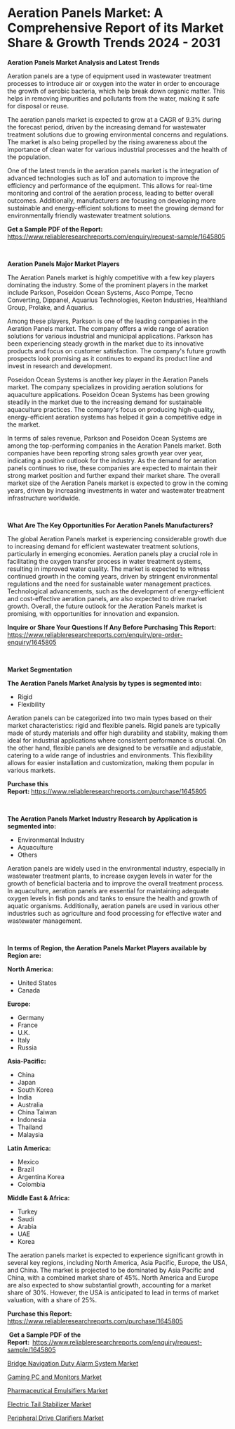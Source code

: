 <p><h1>Aeration Panels Market: A Comprehensive Report of its Market Share & Growth Trends 2024 - 2031</h1></p><p><strong>Aeration Panels Market Analysis and Latest Trends</strong></p>
<p><p>Aeration panels are a type of equipment used in wastewater treatment processes to introduce air or oxygen into the water in order to encourage the growth of aerobic bacteria, which help break down organic matter. This helps in removing impurities and pollutants from the water, making it safe for disposal or reuse.</p><p>The aeration panels market is expected to grow at a CAGR of 9.3% during the forecast period, driven by the increasing demand for wastewater treatment solutions due to growing environmental concerns and regulations. The market is also being propelled by the rising awareness about the importance of clean water for various industrial processes and the health of the population.</p><p>One of the latest trends in the aeration panels market is the integration of advanced technologies such as IoT and automation to improve the efficiency and performance of the equipment. This allows for real-time monitoring and control of the aeration process, leading to better overall outcomes. Additionally, manufacturers are focusing on developing more sustainable and energy-efficient solutions to meet the growing demand for environmentally friendly wastewater treatment solutions.</p></p>
<p><strong>Get a Sample PDF of the Report:&nbsp;</strong> <a href="https://www.reliableresearchreports.com/enquiry/request-sample/1645805">https://www.reliableresearchreports.com/enquiry/request-sample/1645805</a></p>
<p>&nbsp;</p>
<p><strong>Aeration Panels Major Market Players</strong></p>
<p><p>The Aeration Panels market is highly competitive with a few key players dominating the industry. Some of the prominent players in the market include Parkson, Poseidon Ocean Systems, Asco Pompe, Tecno Converting, Dippanel, Aquarius Technologies, Keeton Industries, Healthland Group, Prolake, and Aquarius.</p><p>Among these players, Parkson is one of the leading companies in the Aeration Panels market. The company offers a wide range of aeration solutions for various industrial and municipal applications. Parkson has been experiencing steady growth in the market due to its innovative products and focus on customer satisfaction. The company's future growth prospects look promising as it continues to expand its product line and invest in research and development.</p><p>Poseidon Ocean Systems is another key player in the Aeration Panels market. The company specializes in providing aeration solutions for aquaculture applications. Poseidon Ocean Systems has been growing steadily in the market due to the increasing demand for sustainable aquaculture practices. The company's focus on producing high-quality, energy-efficient aeration systems has helped it gain a competitive edge in the market.</p><p>In terms of sales revenue, Parkson and Poseidon Ocean Systems are among the top-performing companies in the Aeration Panels market. Both companies have been reporting strong sales growth year over year, indicating a positive outlook for the industry. As the demand for aeration panels continues to rise, these companies are expected to maintain their strong market position and further expand their market share. The overall market size of the Aeration Panels market is expected to grow in the coming years, driven by increasing investments in water and wastewater treatment infrastructure worldwide.</p></p>
<p>&nbsp;</p>
<p><strong>What Are The Key Opportunities For Aeration Panels Manufacturers?</strong></p>
<p><p>The global Aeration Panels market is experiencing considerable growth due to increasing demand for efficient wastewater treatment solutions, particularly in emerging economies. Aeration panels play a crucial role in facilitating the oxygen transfer process in water treatment systems, resulting in improved water quality. The market is expected to witness continued growth in the coming years, driven by stringent environmental regulations and the need for sustainable water management practices. Technological advancements, such as the development of energy-efficient and cost-effective aeration panels, are also expected to drive market growth. Overall, the future outlook for the Aeration Panels market is promising, with opportunities for innovation and expansion.</p></p>
<p><strong>Inquire or Share Your Questions If Any Before Purchasing This Report:</strong> <a href="https://www.reliableresearchreports.com/enquiry/pre-order-enquiry/1645805">https://www.reliableresearchreports.com/enquiry/pre-order-enquiry/1645805</a></p>
<p>&nbsp;</p>
<p><strong>Market Segmentation</strong></p>
<p><strong>The Aeration Panels Market Analysis by types is segmented into:</strong></p>
<p><ul><li>Rigid</li><li>Flexibility</li></ul></p>
<p><p>Aeration panels can be categorized into two main types based on their market characteristics: rigid and flexible panels. Rigid panels are typically made of sturdy materials and offer high durability and stability, making them ideal for industrial applications where consistent performance is crucial. On the other hand, flexible panels are designed to be versatile and adjustable, catering to a wide range of industries and environments. This flexibility allows for easier installation and customization, making them popular in various markets.</p></p>
<p><strong>Purchase this Report:&nbsp;</strong><a href="https://www.reliableresearchreports.com/purchase/1645805">https://www.reliableresearchreports.com/purchase/1645805</a></p>
<p>&nbsp;</p>
<p><strong>The Aeration Panels Market Industry Research by Application is segmented into:</strong></p>
<p><ul><li>Environmental Industry</li><li>Aquaculture</li><li>Others</li></ul></p>
<p><p>Aeration panels are widely used in the environmental industry, especially in wastewater treatment plants, to increase oxygen levels in water for the growth of beneficial bacteria and to improve the overall treatment process. In aquaculture, aeration panels are essential for maintaining adequate oxygen levels in fish ponds and tanks to ensure the health and growth of aquatic organisms. Additionally, aeration panels are used in various other industries such as agriculture and food processing for effective water and wastewater management.</p></p>
<p>&nbsp;</p>
<p><strong>In terms of Region, the Aeration Panels Market Players available by Region are:</strong></p>
<p>
    <p> <strong> North America: </strong>
        <ul>
            <li>United States</li>
            <li>Canada</li>
        </ul>
        </p> 
    <p> <strong> Europe: </strong>
        <ul>
            <li>Germany</li>
            <li>France</li>
            <li>U.K.</li>
            <li>Italy</li>
            <li>Russia</li>
        </ul>
        </p> 
    <p> <strong> Asia-Pacific: </strong>
        <ul>
            <li>China</li>
            <li>Japan</li>
            <li>South Korea</li>
            <li>India</li>
            <li>Australia</li>
            <li>China Taiwan</li>
            <li>Indonesia</li>
            <li>Thailand</li>
            <li>Malaysia</li>
        </ul>
        </p> 
    <p> <strong> Latin America: </strong>
        <ul>
            <li>Mexico</li>
            <li>Brazil</li>
            <li>Argentina Korea</li>
            <li>Colombia</li>
        </ul>
        </p> 
    <p> <strong> Middle East & Africa: </strong>
        <ul>
            <li>Turkey</li>
            <li>Saudi</li>
            <li>Arabia</li>
            <li>UAE</li>
            <li>Korea</li>
        </ul>
    </p>
    </p>
<p><p>The aeration panels market is expected to experience significant growth in several key regions, including North America, Asia Pacific, Europe, the USA, and China. The market is projected to be dominated by Asia Pacific and China, with a combined market share of 45%. North America and Europe are also expected to show substantial growth, accounting for a market share of 30%. However, the USA is anticipated to lead in terms of market valuation, with a share of 25%.</p></p>
<p><strong>Purchase this Report: </strong><a href="https://www.reliableresearchreports.com/purchase/1645805">https://www.reliableresearchreports.com/purchase/1645805</a></p>
<p>&nbsp;<strong>Get a Sample PDF of the Report:&nbsp;&nbsp;</strong><a href="https://www.reliableresearchreports.com/enquiry/request-sample/1645805">https://www.reliableresearchreports.com/enquiry/request-sample/1645805</a></p>
<p><strong></strong></p>
<p><p><a href="https://mire-aunt-385.notion.site/Bridge-Navigation-Duty-Alarm-System-Market-Offer-Valuable-Insights-into-Market-Size-Market-Share-M-55af569614cb47358aa296e476006a6d">Bridge Navigation Duty Alarm System Market</a></p><p><a href="https://view.publitas.com/reportprime-1/gaming-pc-and-monitors-market-size-market-share-and-global-market-analysis-report-2024-2031/">Gaming PC and Monitors Market</a></p><p><a href="https://view.publitas.com/reportprime-1/pharmaceutical-emulsifiers-market-centers-on-aspects-such-as-market-growth-market-share-market-opportunity-and-projected-forecasts-spanning-from-2024-to-2031/">Pharmaceutical Emulsifiers Market</a></p><p><a href="https://butternut-bug-553.notion.site/Electric-Tail-Stabilizer-Market-with-the-goal-of-estimating-the-market-size-and-future-growth-potent-20b15dff9dd54c53b4f61119f88d9913">Electric Tail Stabilizer Market</a></p><p><a href="https://github.com/ruddyyedelwadw/Market-Research-Report-List-1/blob/main/peripheral-drive-clarifiers-market.md">Peripheral Drive Clarifiers Market</a></p></p>
